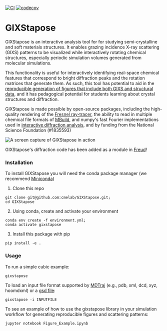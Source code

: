[![CI](https://github.com/cmelab/GIXStapose/workflows/CI/badge.svg)](https://github.com/cmelab/GIXStapose/actions) [![codecov](https://codecov.io/gh/cmelab/GIXStapose/branch/master/graph/badge.svg)](https://codecov.io/gh/cmelab/GIXStapose)


# GIXStapose
GIXStapose is an interactive analysis tool for for studying semi-crystalline and soft materials structures. It enables grazing incidence X-ray scattering (GIXS) patterns to be visualized while interactively rotating chemical structures, especially periodic simulation volumes generated from molecular simulations.

This functionality is useful for interactively identifying  real-space chemical features that correspond to bright diffraction peaks and the rotation matrices that generate them.
As such, this tool has potential to aid in the [reproducible generation of figures that include both GIXS and structural data](http://dx.doi.org/10.1080/08927022.2017.1296958), and it has pedagogical potential for students learning about crystal structures and diffraction.

GIXStapose is made possible by open-source packages, including the high-quality rendering of the [Fresnel ray-tracer](https://fresnel.readthedocs.io/en/stable/), the ability to read in multiple chemical file formats of [MBuild](https://mosdef.org/mbuild/index.html), and numpy's fast Fourier implementations used in [interactive diffraction analysis](https://bitbucket.org/cmelab/cme_utils/src/master/cme_utils/analyze/diffractometer.py), and by funding from the National Science Foundation (#1835593)

![A screen capture of GIXStapose in action](gixstapose/data/screenshot.gif)

GIXStapose's diffraction code has been added as a module in [Freud](https://freud.readthedocs.io/en/stable/modules/diffraction.html)!

### Installation
To install GIXStapose you will need the conda package manager (we recommend [Miniconda](https://docs.conda.io/en/latest/miniconda.html))
1. Clone this repo
```
git clone git@github.com:cmelab/GIXStapose.git;
cd GIXStapose
```
2. Using conda, create and activate your environment
```
conda env create -f environment.yml;
conda activate gixstapose
```
3. Install this package with pip
```
pip install -e .
```

### Usage
To run a simple cubic example:
```
gixstapose
```
To load an input file format supported by [MDTraj](http://mdtraj.org/1.8.0/load_functions.html) (e.g., pdb, xml, dcd, xyz, hoomdxml) or a [gsd file](https://gsd.readthedocs.io/en/stable/):
```
gixstapose -i INPUTFILE
```
To see an example of how to use the gixstapose library in your simulation workflow for generating reproducible figures and scattering patterns:
```
jupyter notebook Figure_Example.ipynb
```
